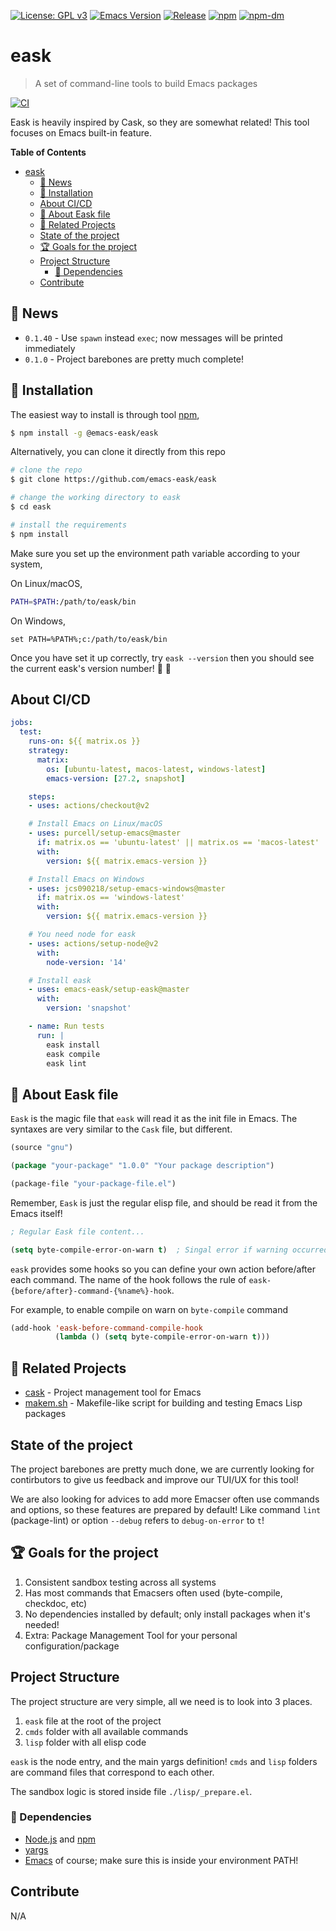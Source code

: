 [![License: GPL v3](https://img.shields.io/badge/License-GPL%20v3-green.svg)](https://www.gnu.org/licenses/gpl-3.0)
[![Emacs Version](https://img.shields.io/badge/Emacs-26.1+-7F5AB6.svg?logo=gnu%20emacs&logoColor=white)](https://www.gnu.org/software/emacs/download.html)
[![Release](https://img.shields.io/github/release/emacs-eask/eask.svg?logo=github)](https://github.com/emacs-eask/eask/releases/latest)
[![npm](https://img.shields.io/npm/v/@emacs-eask/eask?logo=npm&color=green)](https://www.npmjs.com/package/@emacs-eask/eask)
[![npm-dm](https://img.shields.io/npm/dm/@emacs-eask/eask.svg)](https://npmcharts.com/compare/@emacs-eask/eask?minimal=true)

# eask
> A set of command-line tools to build Emacs packages

[![CI](https://github.com/emacs-eask/eask/actions/workflows/test.yml/badge.svg)](https://github.com/emacs-eask/eask/actions/workflows/test.yml)

Eask is heavily inspired by Cask, so they are somewhat related! This tool focuses
on Emacs built-in feature.

<!-- markdown-toc start - Don't edit this section. Run M-x markdown-toc-refresh-toc -->
**Table of Contents**

- [eask](#eask)
    - [📰 News](#📰-news)
    - [💾 Installation](#💾-installation)
    - [About CI/CD](#about-cicd)
    - [📝 About Eask file](#📝-about-eask-file)
    - [📂 Related Projects](#📂-related-projects)
    - [State of the project](#state-of-the-project)
    - [🏆 Goals for the project](#🏆-goals-for-the-project)
    - [Project Structure](#project-structure)
        - [📌 Dependencies](#📌-dependencies)
    - [Contribute](#contribute)

<!-- markdown-toc end -->

## 📰 News

* `0.1.40` - Use `spawn` instead `exec`; now messages will be printed immediately
* `0.1.0` - Project barebones are pretty much complete!

## 💾 Installation

The easiest way to install is through tool [npm](https://www.npmjs.com/),

```sh
$ npm install -g @emacs-eask/eask
```

Alternatively, you can clone it directly from this repo

```sh
# clone the repo
$ git clone https://github.com/emacs-eask/eask

# change the working directory to eask
$ cd eask

# install the requirements
$ npm install
```

Make sure you set up the environment path variable according to your system,

On Linux/macOS,

```sh
PATH=$PATH:/path/to/eask/bin
```

On Windows,

```batch
set PATH=%PATH%;c:/path/to/eask/bin
```

Once you have set it up correctly, try `eask --version` then you should see 
the current eask's version number! 🎉 🎊

## About CI/CD

```yml
jobs:
  test:
    runs-on: ${{ matrix.os }}
    strategy:
      matrix:
        os: [ubuntu-latest, macos-latest, windows-latest]
        emacs-version: [27.2, snapshot]

    steps:
    - uses: actions/checkout@v2

    # Install Emacs on Linux/macOS
    - uses: purcell/setup-emacs@master
      if: matrix.os == 'ubuntu-latest' || matrix.os == 'macos-latest'
      with:
        version: ${{ matrix.emacs-version }}

    # Install Emacs on Windows
    - uses: jcs090218/setup-emacs-windows@master
      if: matrix.os == 'windows-latest'
      with:
        version: ${{ matrix.emacs-version }}

    # You need node for eask
    - uses: actions/setup-node@v2
      with:
        node-version: '14'

    # Install eask
    - uses: emacs-eask/setup-eask@master
      with:
        version: 'snapshot'

    - name: Run tests
      run: |
        eask install
        eask compile
        eask lint
```

## 📝 About Eask file

`Eask` is the magic file that `eask` will read it as the init file in Emacs.
The syntaxes are very similar to the `Cask` file, but different.

```el
(source "gnu")

(package "your-package" "1.0.0" "Your package description")

(package-file "your-package-file.el")
```

Remember, `Eask` is just the regular elisp file, and should be read it from
the Emacs itself!

```el
; Regular Eask file content...

(setq byte-compile-error-on-warn t)  ; Singal error if warning occurred
```

`eask` provides some hooks so you can define your own action before/after
each command. The name of the hook follows the rule of
`eask-{before/after}-command-{%name%}-hook`.

For example, to enable compile on warn on `byte-compile` command

```el
(add-hook 'eask-before-command-compile-hook 
          (lambda () (setq byte-compile-error-on-warn t)))
```

## 📂 Related Projects

* [cask](https://github.com/cask/cask) - Project management tool for Emacs
* [makem.sh](https://github.com/alphapapa/makem.sh) - Makefile-like script for building and testing Emacs Lisp packages

## State of the project

The project barebones are pretty much done, we are currently looking for
contirbutors to give us feedback and improve our TUI/UX for this tool!

We are also looking for advices to add more Emacser often use commands and
options, so these features are prepared by default! Like command `lint` 
(package-lint) or option `--debug` refers to `debug-on-error` to `t`!

## 🏆 Goals for the project

1. Consistent sandbox testing across all systems
2. Has most commands that Emacsers often used (byte-compile, checkdoc, etc)
3. No dependencies installed by default; only install packages when it's needed!
4. Extra: Package Management Tool for your personal configuration/package

## Project Structure

The project structure are very simple, all we need is to look into 3 places.

1. `eask` file at the root of the project
2. `cmds` folder with all available commands
3. `lisp` folder with all elisp code

`eask` is the node entry, and the main yargs definition! `cmds` and `lisp`
folders are command files that correspond to each other.

The sandbox logic is stored inside file `./lisp/_prepare.el`.

### 📌 Dependencies

* [Node.js](https://nodejs.org/en/) and [npm](https://www.npmjs.com/)
* [yargs](https://github.com/yargs/yargs)
* [Emacs](https://www.gnu.org/software/emacs/) of course; make sure this is inside your environment PATH!

## Contribute

N/A
